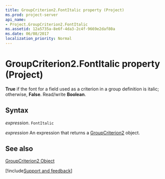 ```yaml
---
title: GroupCriterion2.FontItalic property (Project)
ms.prod: project-server
api_name:
- Project.GroupCriterion2.FontItalic
ms.assetid: 12a5735a-8e6f-4da3-2c4f-9669e2daf80a
ms.date: 06/08/2017
localization_priority: Normal
---
```



# GroupCriterion2.FontItalic property (Project)

 **True** if the font for a field used as a criterion in a group definition is italic; otherwise, **False**. Read/write **Boolean**.


## Syntax

_expression_. `FontItalic`

 _expression_ An expression that returns a [GroupCriterion2](./Project.GroupCriterion2.md) object.


## See also


[GroupCriterion2 Object](Project.GroupCriterion2.md)

[!include[Support and feedback](~/includes/feedback-boilerplate.md)]